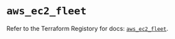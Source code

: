 # `aws_ec2_fleet`

Refer to the Terraform Registory for docs: [`aws_ec2_fleet`](https://registry.terraform.io/providers/hashicorp/aws/5.16.0/docs/resources/ec2_fleet).
